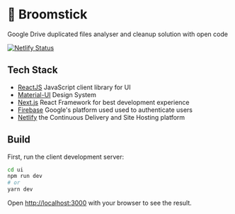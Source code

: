 # 🧹 Broomstick

Google Drive duplicated files analyser and cleanup solution with open code

[![Netlify Status](https://api.netlify.com/api/v1/badges/1d7fa8c6-5fa6-4bb7-8cd8-6798c97867b6/deploy-status)](https://app.netlify.com/sites/google-drive-broomstick/deploys)

## Tech Stack

- [ReactJS](https://reactjs.org/) JavaScript client library for UI
- [Material-UI](https://material-ui.com/) Design System
- [Next.js](https://nextjs.org/) React Framework for best development experience
- [Firebase](https://firebase.google.com/) Google's platform used used to authenticate users
- [Netlify](https://www.netlify.com/) the Continuous Delivery and Site Hosting platform

## Build

First, run the client development server:

```bash
cd ui
npm run dev
# or
yarn dev
```

Open [http://localhost:3000](http://localhost:3000) with your browser to see the result.
